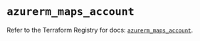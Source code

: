 # `azurerm_maps_account`

Refer to the Terraform Registry for docs: [`azurerm_maps_account`](https://registry.terraform.io/providers/hashicorp/azurerm/4.28.0/docs/resources/maps_account).
